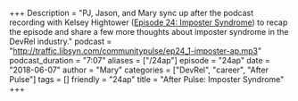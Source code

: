 +++
Description = "PJ, Jason, and Mary sync up after the podcast recording with Kelsey Hightower ([Episode 24: Imposter Syndrome](http://communitypulse.io/24-imposter-syndrome/)) to recap the episode and share a few more thoughts about imposter syndrome in the DevRel industry."
podcast = "http://traffic.libsyn.com/communitypulse/ep24_1-imposter-ap.mp3"
podcast_duration = "7:07"
aliases = ["/24ap"]
episode = "24ap"
date = "2018-06-07"
author = "Mary"
categories = ["DevRel", "career", "After Pulse"]
tags = []
friendly = "24ap"
title = "After Pulse: Imposter Syndrome"
+++
